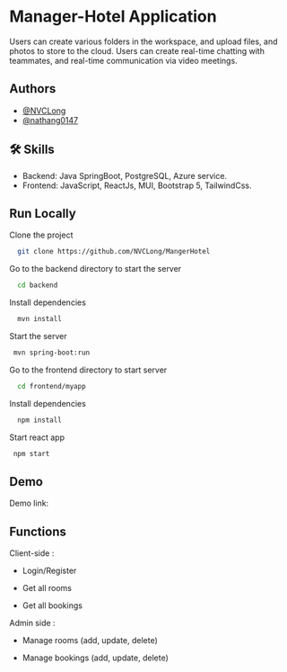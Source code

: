 
# Manager-Hotel Application

Users can create various folders in the workspace, and upload files, and photos to store to the cloud. Users can create real-time chatting with teammates, and real-time communication via video meetings.


## Authors

- [@NVCLong](https://www.github.com/NVCLong)
- [@nathang0147](https://www.github.com/nathang0147)


## 🛠 Skills
- Backend: Java SpringBoot, PostgreSQL, Azure service.
- Frontend: JavaScript, ReactJs, MUI, Bootstrap 5, TailwindCss.


## Run Locally

Clone the project

```bash
  git clone https://github.com/NVCLong/MangerHotel
```

Go to the backend directory to start the server

```bash
  cd backend
```


Install dependencies

```bash
  mvn install
```

Start the server

```bash
 mvn spring-boot:run
```

Go to the frontend directory to start server

```bash
  cd frontend/myapp
```

Install dependencies

```bash
  npm install
```
Start react app

```bash
 npm start
```



## Demo

Demo link: 



## Functions

Client-side :

- Login/Register
 
- Get all rooms

- Get all bookings

Admin side : 

- Manage rooms (add, update, delete)

- Manage bookings (add, update, delete)
